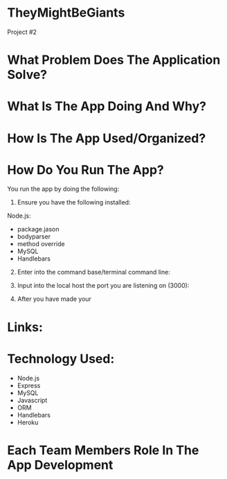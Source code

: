 # **__TheyMightBeGiants__**
Project #2


# **__What Problem Does The Application Solve?__**  


# **__What Is The App Doing And Why?__** 

# **__How Is The App Used/Organized?__** 
 
# **__How Do You Run The App?__** 
You run the app by doing the following:

1. Ensure you have the following installed:

Node.js:
* package.jason 
* bodyparser
* method override
* MySQL
* Handlebars

2. Enter into the command base/terminal command line:
 
3. Input into the local host the port you are listening on (3000):
  
4. After you have made your 



        
# **__Links:__** 

 

# **__Technology Used:__**
* Node.js
* Express
* MySQL
* Javascript
* ORM
* Handlebars
* Heroku

# **__Each Team Members Role In The App Development__**

